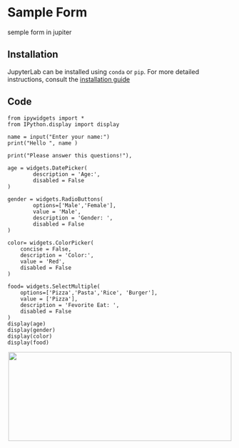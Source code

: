 # Sample Form
semple form in jupiter

## Installation
JupyterLab can be installed using ```conda``` or ```pip```. For more detailed instructions, consult the [installation guide](http://jupyterlab.readthedocs.io/en/stable/getting_started/installation.html)

## Code 

```
from ipywidgets import *
from IPython.display import display

name = input("Enter your name:")
print("Hello ", name )

print("Please answer this questions!"),

age = widgets.DatePicker(
        description = 'Age:',
        disabled = False 
)

gender = widgets.RadioButtons(
        options=['Male','Female'],
        value = 'Male',
        description = 'Gender: ',
        disabled = False 
)

color= widgets.ColorPicker(
    concise = False,
    description = 'Color:',
    value = 'Red',
    disabled = False 
)

food= widgets.SelectMultiple(
    options=['Pizza','Pasta','Rice', 'Burger'],
    value = ['Pizza'],
    description = 'Fevorite Eat: ',
    disabled = False 
)
display(age)
display(gender)
display(color)
display(food)

```

<p align="center">
  <img width="500" height="200" src="https://user-images.githubusercontent.com/27751735/61357438-fb7c0500-a880-11e9-9798-5027b6e27711.png">
</p>

